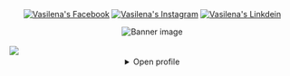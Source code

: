 

<!-- align="center">Hi 🐱, I'm Lena -->
<p align="center">
<a href="https://www.facebook.com/vasilena.yoneva" target="blank"><img align="center" alt="Vasilena's Facebook" width="22px" src="https://facebookbrand.com/wp-content/uploads/2019/04/f_logo_RGB-Hex-Blue_512.png?w=512&h=512" /></a>
<a href="https://instagram.com/____vasilena____" target="blank"><img align="center" alt="Vasilena's Instagram" width="22px" src="https://upload.wikimedia.org/wikipedia/commons/thumb/a/a5/Instagram_icon.png/600px-Instagram_icon.png" /></a>
<a href="https://www.linkedin.com/in/vasilena-yoneva-94a475265/" target="blank"><img align="center" alt="Vasilena's Linkdein" width="22px" src="https://cdn3.iconfinder.com/data/icons/inficons/512/linkedin.png" /></a>
</p>

<div align='center' >
<img src="https://i.ibb.co/PYfjr7f/Make-your-README-2.png" alt="Banner image">
 </div>
<br>
<img src="https://user-images.githubusercontent.com/73097560/115834477-dbab4500-a447-11eb-908a-139a6edaec5c.gif">
<br>


<!-- <br>
<img src="https://user-images.githubusercontent.com/73097560/115834477-dbab4500-a447-11eb-908a-139a6edaec5c.gif">
<br> -->
<div align='center'>
 
<!--![Top of pokeball](https://i.ibb.co/cgyqdbk/top.jpg)-->
 <details>
 <summary>Open profile</summary>
<h3 align="center">Future Web Developer</h3>
<div align='center'>
<!-- <img align="center" alt="Coding" width="300" src="https://i.ibb.co/f9jmJpt/output-onlinegiftools.gif">
<br> -->
</div>
<br>
<div align='center'>

 💻 Coding Wizard in the Making

 🌱 Eco Living Enthusiast

 🎓 Master of Laws

 🐈 Mother of Cats
 <br>
 https://www.tiktok.com/@diego_and_denver?_t=8cmFO2LQeRm&_r=1

 🎮 I don't need to get a life. I'm a gamer I have lots of lives

 📫 How to reach me **vassito@abv.bg**

</div>
<h3 align="center">Familiar with:</h3>
<p align="center">
<code><img height="30" width="30" src="https://raw.githubusercontent.com/github/explore/80688e429a7d4ef2fca1e82350fe8e3517d3494d/topics/javascript/javascript.png"></code>
 <code><img height="30" width="30" src="https://cdn.jsdelivr.net/gh/devicons/devicon/icons/typescript/typescript-original.svg"></code>
<code><img height="34" width="34" src="https://img.icons8.com/color/48/000000/html-5.png"></code>
<code><img height="30" width="30" src="https://cdn.iconscout.com/icon/free/png-256/css-131-722685.png"></code>
<code><img height="30" width="30" src="https://www.vectorlogo.zone/logos/mochajs/mochajs-icon.svg"></code>
<code><img height="30" width="30" src="https://cdn.jsdelivr.net/gh/devicons/devicon/icons/nodejs/nodejs-original.svg"></code>
<code><img height="30" width="30" src="https://raw.githubusercontent.com/devicons/devicon/master/icons/express/express-original-wordmark.svg"></code>
<code><img height="30" width="30" src="https://raw.githubusercontent.com/devicons/devicon/master/icons/mongodb/mongodb-original-wordmark.svg"></code>
<code><img height="30" width="30" src="https://raw.githubusercontent.com/devicons/devicon/master/icons/mysql/mysql-original-wordmark.svg"></code>
<code><img height="30" width="30" src="https://raw.githubusercontent.com/devicons/devicon/master/icons/react/react-original-wordmark.svg"></code>
<code><img height="30" width="30" src="https://cdn.jsdelivr.net/gh/devicons/devicon/icons/nextjs/nextjs-original.svg"></code>
<code><img height="30" width="30" src="https://cdn.jsdelivr.net/gh/devicons/devicon/icons/materialui/materialui-original.svg"></code>

<br>

<h4 align="center">In the Making</h4>
<code><img height="30" width="30" src="https://angular.io/assets/images/logos/angular/angular.svg"></code>
<code><img height="30" width="30" src="https://www.svgrepo.com/show/354078/mobx.svg"></code>
<code><img height="30" width="30" src="https://upload.wikimedia.org/wikipedia/commons/a/af/Adobe_Photoshop_CC_icon.svg"></code>
<code><img height="30" width="30" src="https://upload.wikimedia.org/wikipedia/commons/f/fb/Adobe_Illustrator_CC_icon.svg"></code>
<code><img height="30" width="30" src="https://upload.wikimedia.org/wikipedia/commons/4/48/Adobe_InDesign_CC_icon.svg"></code>
<code><img height="30" width="30" src="https://upload.wikimedia.org/wikipedia/commons/c/cb/Adobe_After_Effects_CC_icon.svg"></code>
<code><img height="30" width="30" src="https://upload.wikimedia.org/wikipedia/commons/3/33/Figma-logo.svg"></code>

</p>

<br>

📜 Certificates

Programming Basics with C#: https://softuni.bg/certificates/details/64393/3763f7c9
<br>
Programming Fundamentals with JavaScript: https://softuni.bg/Certificates/Details/149668/bb5a0784
<br>
JS Advanced: https://softuni.bg/Certificates/Details/160027/6ea76804
<br>
JS Applications: https://softuni.bg/Certificates/Details/167725/b1a7a071
<br>
JS Back-End: https://softuni.bg/certificates/details/175210/c225fd62
<br>
HTML & CSS: https://softuni.bg/certificates/details/174720/6adad1fd
<br>
React: https://softuni.bg/certificates/details/197981/eeb3b0f0
<br>
Next.js: http://ude.my/UC-d79753d9-aa50-4ade-b547-2d2315040d2a
<br>
MySQL: https://softuni.bg/certificates/details/202787/84ce9dc8


🧝‍♀️ CV

https://drive.google.com/file/d/1yIZ4eJr51QuUs_ovQoKuN6Xux8sbsiXk/view?usp=sharing
<br>

 <div align='center'>
 
![](https://komarev.com/ghpvc/?username=Vasillena)

</div>
 
  </details>
 
 <!--![Bottom of pokeball](https://i.ibb.co/d7LhqFd/bottom.jpg) -->

</div>
<!-- <br>
<img src="https://user-images.githubusercontent.com/73097560/115834477-dbab4500-a447-11eb-908a-139a6edaec5c.gif">
<br> -->


<!--<div align='center'>
<a href="https://ibb.co/Lv5n7WQ"><img src="https://i.ibb.co/qx5kQf0/Work-Wallpaper-Wallpaper-Safari-copy.jpg" alt="Work-Wallpaper-Wallpaper-Safari-copy" border="0" width="1000"></a>
</div>-->
